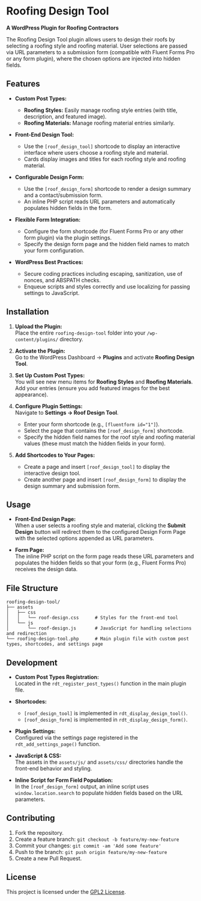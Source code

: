 # Roofing Design Tool

**A WordPress Plugin for Roofing Contractors**

The Roofing Design Tool plugin allows users to design their roofs by selecting a roofing style and roofing material. User selections are passed via URL parameters to a submission form (compatible with Fluent Forms Pro or any form plugin), where the chosen options are injected into hidden fields.

## Features

- **Custom Post Types:**  
  - **Roofing Styles:** Easily manage roofing style entries (with title, description, and featured image).  
  - **Roofing Materials:** Manage roofing material entries similarly.

- **Front-End Design Tool:**  
  - Use the `[roof_design_tool]` shortcode to display an interactive interface where users choose a roofing style and material.
  - Cards display images and titles for each roofing style and roofing material.

- **Configurable Design Form:**  
  - Use the `[roof_design_form]` shortcode to render a design summary and a contact/submission form.
  - An inline PHP script reads URL parameters and automatically populates hidden fields in the form.

- **Flexible Form Integration:**  
  - Configure the form shortcode (for Fluent Forms Pro or any other form plugin) via the plugin settings.
  - Specify the design form page and the hidden field names to match your form configuration.

- **WordPress Best Practices:**  
  - Secure coding practices including escaping, sanitization, use of nonces, and ABSPATH checks.
  - Enqueue scripts and styles correctly and use localizing for passing settings to JavaScript.

## Installation

1. **Upload the Plugin:**  
   Place the entire `roofing-design-tool` folder into your `/wp-content/plugins/` directory.

2. **Activate the Plugin:**  
   Go to the WordPress Dashboard → **Plugins** and activate **Roofing Design Tool**.

3. **Set Up Custom Post Types:**  
   You will see new menu items for **Roofing Styles** and **Roofing Materials**.  
   Add your entries (ensure you add featured images for the best appearance).

4. **Configure Plugin Settings:**  
   Navigate to **Settings → Roof Design Tool**.
   - Enter your form shortcode (e.g., `[fluentform id="1"]`).
   - Select the page that contains the `[roof_design_form]` shortcode.
   - Specify the hidden field names for the roof style and roofing material values (these must match the hidden fields in your form).

5. **Add Shortcodes to Your Pages:**  
   - Create a page and insert `[roof_design_tool]` to display the interactive design tool.
   - Create another page and insert `[roof_design_form]` to display the design summary and submission form.

## Usage

- **Front-End Design Page:**  
  When a user selects a roofing style and material, clicking the **Submit Design** button will redirect them to the configured Design Form Page with the selected options appended as URL parameters.

- **Form Page:**  
  The inline PHP script on the form page reads these URL parameters and populates the hidden fields so that your form (e.g., Fluent Forms Pro) receives the design data.

## File Structure

```
roofing-design-tool/
├── assets
│   ├── css
│   │   └── roof-design.css      # Styles for the front-end tool
│   └── js
│       └── roof-design.js       # JavaScript for handling selections and redirection
└── roofing-design-tool.php      # Main plugin file with custom post types, shortcodes, and settings page
```


## Development

- **Custom Post Types Registration:**  
  Located in the `rdt_register_post_types()` function in the main plugin file.

- **Shortcodes:**  
  - `[roof_design_tool]` is implemented in `rdt_display_design_tool()`.
  - `[roof_design_form]` is implemented in `rdt_display_design_form()`.

- **Plugin Settings:**  
  Configured via the settings page registered in the `rdt_add_settings_page()` function.

- **JavaScript & CSS:**  
  The assets in the `assets/js/` and `assets/css/` directories handle the front-end behavior and styling.

- **Inline Script for Form Field Population:**  
  In the `[roof_design_form]` output, an inline script uses `window.location.search` to populate hidden fields based on the URL parameters.

## Contributing

1. Fork the repository.
2. Create a feature branch: `git checkout -b feature/my-new-feature`
3. Commit your changes: `git commit -am 'Add some feature'`
4. Push to the branch: `git push origin feature/my-new-feature`
5. Create a new Pull Request.

## License

This project is licensed under the [GPL2 License](LICENSE).
